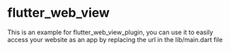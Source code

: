 # flutter_web_view
This is an example for flutter_web_view_plugin, you can use it to easily access your website as an app by replacing the url in the lib/main.dart file
